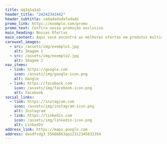 ```yaml
---
title: qq1q1q1q1
header_title: "24242342442"
header_subtitle: sadadadadafadada
promo_link: https://exemplo.com/promo
promo_text: Confira nossa promoção exclusiva
main_heading: Nossas Ofertas
main_content: Aqui você encontra as melhores ofertas em produtos multimarcas.
carousel_images:
  - src: /assets/img/exemplo1.jpg
    alt: Imagem 1
  - src: /assets/img/exemplo2.jpg
    alt: Imagem 2
nav_items:
  - link: https://google.com
    icon: /assets/img/google-icon.png
    alt: Google
  - link: https://facebook.com
    icon: /assets/img/facebook-icon.png
    alt: Facebook
social_links:
  - link: https://instagram.com
    icon: /assets/img/instagram-icon.png
    alt: Instagram
  - link: https://linkedin.com
    icon: /assets/img/linkedin-icon.png
    alt: LinkedIn
address_link: https://maps.google.com
address: dasdfsdg3 55666663qq12312345633354
---
```

